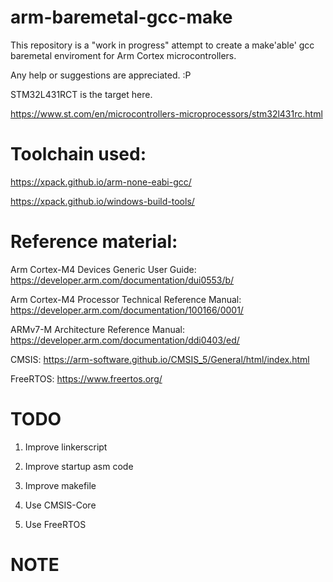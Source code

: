# arm-baremetal-gcc-make

This repository is a "work in progress" attempt to create a
make'able' gcc baremetal enviroment for Arm Cortex microcontrollers.

Any help or suggestions are appreciated. :P

STM32L431RCT is the target here.

https://www.st.com/en/microcontrollers-microprocessors/stm32l431rc.html

# Toolchain used:

https://xpack.github.io/arm-none-eabi-gcc/

https://xpack.github.io/windows-build-tools/

# Reference material:

Arm Cortex-M4 Devices Generic User Guide: https://developer.arm.com/documentation/dui0553/b/

Arm Cortex-M4 Processor Technical Reference Manual: https://developer.arm.com/documentation/100166/0001/

ARMv7-M Architecture Reference Manual: https://developer.arm.com/documentation/ddi0403/ed/

CMSIS: https://arm-software.github.io/CMSIS_5/General/html/index.html

FreeRTOS: https://www.freertos.org/


# TODO
1. Improve linkerscript

2. Improve startup asm code

3. Improve makefile

4. Use CMSIS-Core

5. Use FreeRTOS

# NOTE
